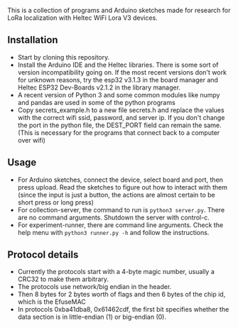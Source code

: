This is a collection of programs and Arduino sketches made for research for LoRa localization with Heltec WiFi Lora V3 devices.

## Installation
* Start by cloning this repository.
* Install the Arduino IDE and the Heltec libraries. There is some sort of version incompatibility going on. If the most recent versions don't work for unknown reasons, try the esp32 v3.1.3 in the board manager and Heltec ESP32 Dev-Boards v2.1.2 in the library manager.
* A recent version of Python 3 and some common modules like numpy and pandas are used in some of the python programs
* Copy secrets_example.h to a new file secrets.h and replace the values with the correct wifi ssid, password, and server ip. If you don't change the port in the python file, the DEST_PORT field can remain the same. (This is necessary for the programs that connect back to a computer over wifi)

## Usage
* For Arduino sketches, connect the device, select board and port, then press upload. Read the sketches to figure out how to interact with them (since the input is just a button, the actions are almost certain to be short press or long press)
* For collection-server, the command to run is `python3 server.py`. There are no command arguments. Shutdown the server with control-c.
* For experiment-runner, there are command line arguments. Check the help menu with `python3 runner.py -h` and follow the instructions.

## Protocol details
* Currently the protocols start with a 4-byte magic number, usually a CRC32 to make them arbitrary.
* The protocols use network/big endian in the header.
* Then 8 bytes for 2 bytes worth of flags and then 6 bytes of the chip id, which is the EfuseMAC
* In protocols 0xba41dba8, 0x61462cdf, the first bit specifies whether the data section is in little-endian (1) or big-endian (0).